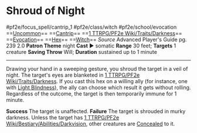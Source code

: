 # Shroud of Night
#pf2e/focus_spell/cantrip_1 #pf2e/class/witch #pf2e/school/evocation 
==[Uncommon](../../../rules/traits/uncommon.md)== ==[Cantrip](../../../rules/traits/cantrip.md)== ==[1 TTRPG/PF2e Wiki/Traits/Darkness](1%20TTRPG/PF2e%20Wiki/Traits/Darkness)== ==[Evocation](../../../rules/traits/evocation.md)== ==[Hex](../../../Traits/Hex.md)== ==[Witch](../../../Traits/Witch.md)==
*Source* Advanced Player's Guide pg. 239 2.0
**Patron Theme** night
**Cast** ► somatic
**Range** 30 feet; **Targets** 1 creature
**Saving Throw** Will; **Duration** sustained up to 1 minute

---
Drawing your hand in a sweeping gesture, you shroud the target in a veil of night. The target's eyes are blanketed in [1 TTRPG/PF2e Wiki/Traits/Darkness](1%20TTRPG/PF2e%20Wiki/Traits/Darkness). If you cast this hex on a willing ally (for instance, one with [Light Blindness](../../../Bestiary/Abilities/Light%20Blindness.md)), the ally can choose which result it gets without rolling. Regardless of the outcome, the target is then temporarily immune for 1 minute.

**Success** The target is unaffected.
**Failure** The target is shrouded in murky darkness. Unless the target has [1 TTRPG/PF2e Wiki/Bestiary/Abilities/Darkvision](1%20TTRPG/PF2e%20Wiki/Bestiary/Abilities/Darkvision), other creatures are [Concealed](../../../Conditions/Concealed.md) to it.